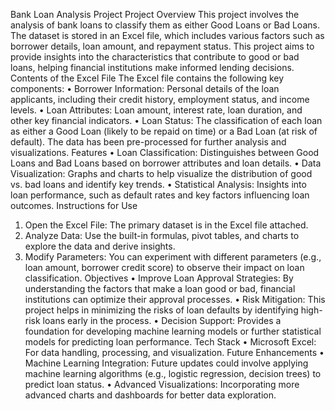 Bank Loan Analysis Project
Project Overview
This project involves the analysis of bank loans to classify them as either Good Loans or Bad Loans. The dataset is stored in an Excel file, which includes various factors such as borrower details, loan amount, and repayment status. This project aims to provide insights into the characteristics that contribute to good or bad loans, helping financial institutions make informed lending decisions.
Contents of the Excel File
The Excel file contains the following key components:
•	Borrower Information: Personal details of the loan applicants, including their credit history, employment status, and income levels.
•	Loan Attributes: Loan amount, interest rate, loan duration, and other key financial indicators.
•	Loan Status: The classification of each loan as either a Good Loan (likely to be repaid on time) or a Bad Loan (at risk of default).
The data has been pre-processed for further analysis and visualizations.
Features
•	Loan Classification: Distinguishes between Good Loans and Bad Loans based on borrower attributes and loan details.
•	Data Visualization: Graphs and charts to help visualize the distribution of good vs. bad loans and identify key trends.
•	Statistical Analysis: Insights into loan performance, such as default rates and key factors influencing loan outcomes.
Instructions for Use
1.	Open the Excel File: The primary dataset is in the Excel file attached.
2.	Analyze Data: Use the built-in formulas, pivot tables, and charts to explore the data and derive insights.
3.	Modify Parameters: You can experiment with different parameters (e.g., loan amount, borrower credit score) to observe their impact on loan classification.
Objectives
•	Improve Loan Approval Strategies: By understanding the factors that make a loan good or bad, financial institutions can optimize their approval processes.
•	Risk Mitigation: This project helps in minimizing the risks of loan defaults by identifying high-risk loans early in the process.
•	Decision Support: Provides a foundation for developing machine learning models or further statistical models for predicting loan performance.
Tech Stack
•	Microsoft Excel: For data handling, processing, and visualization.
Future Enhancements
•	Machine Learning Integration: Future updates could involve applying machine learning algorithms (e.g., logistic regression, decision trees) to predict loan status.
•	Advanced Visualizations: Incorporating more advanced charts and dashboards for better data exploration.

